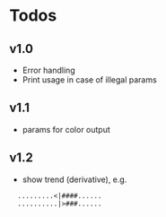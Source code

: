 # Todos
## v1.0
- Error handling
- Print usage in case of illegal params

## v1.1
- params for color output

## v1.2
- show trend (derivative), e.g.
```
  .........<|####......
  ..........|>###......
```
